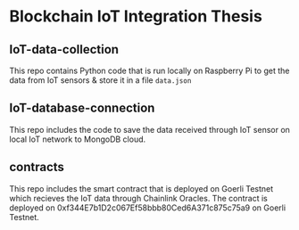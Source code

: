 # Blockchain IoT Integration Thesis 

## IoT-data-collection

This repo contains Python code that is run locally on Raspberry Pi to get the data from IoT sensors & store it in a file `data.json`

## IoT-database-connection

This repo includes the code to save the data received through IoT sensor on local IoT network to MongoDB cloud.

## contracts

This repo includes the smart contract that is deployed on Goerli Testnet which recieves the IoT data through Chainlink Oracles.
The contract is deployed on 0xf344E7b1D2c067Ef58bbb80Ced6A371c875c75a9 on Goerli Testnet.


